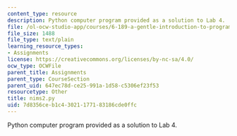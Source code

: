 ```yaml
---
content_type: resource
description: Python computer program provided as a solution to Lab 4.
file: /ol-ocw-studio-app/courses/6-189-a-gentle-introduction-to-programming-using-python-january-iap-2008/7d8356ceb1c43021177183186cde0ffc_nims2.py
file_size: 1488
file_type: text/plain
learning_resource_types:
- Assignments
license: https://creativecommons.org/licenses/by-nc-sa/4.0/
ocw_type: OCWFile
parent_title: Assignments
parent_type: CourseSection
parent_uid: 647ec78d-ce25-991a-1d58-c5306ef23f53
resourcetype: Other
title: nims2.py
uid: 7d8356ce-b1c4-3021-1771-83186cde0ffc
---
```

Python computer program provided as a solution to Lab 4.